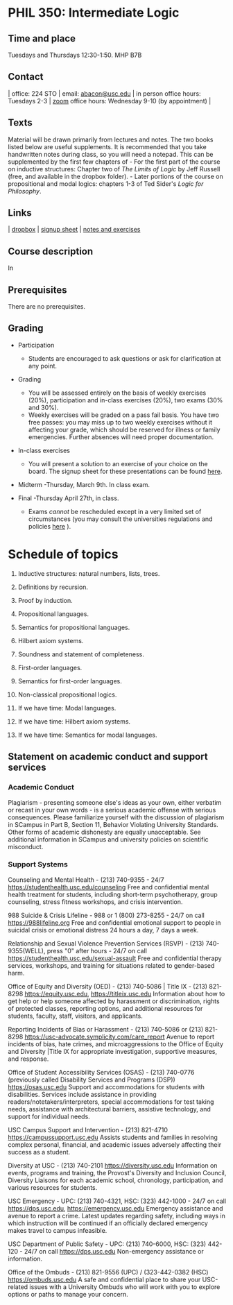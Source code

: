 <head>
<script type="text/javascript" charset="utf-8" 
src="https://cdn.mathjax.org/mathjax/latest/MathJax.js?config=TeX-AMS-MML_HTMLorMML,
https://vincenttam.github.io/javascripts/MathJaxLocal.js"></script>
</head>

# PHIL 350: Intermediate Logic

## Time and place

Tuesdays and Thursdays 12:30-1:50. MHP B7B

## Contact

| office: 224 STO | email: abacon@usc.edu | in person office hours: Tuesdays 2-3 | [zoom](https://usc.zoom.us/s/3587631632) office hours: Wednesday 9-10 (by appointment) |

## Texts


Material will be drawn primarily from lectures and notes. The two books listed below are useful supplements. It is recommended that you take handwritten notes during class, so you will need a notepad. This can be supplemented by the first few chapters of
	- For the first part of the course on inductive structures:
        Chapter two of *The Limits of Logic* by Jeff Russell (free, and
        available in the dropbox folder).
    - Later portions of the course on propositional and modal logics:
        chapters 1-3 of Ted Sider's *Logic for Philosophy*.


## Links

| [dropbox](https://www.dropbox.com/scl/fo/314ciulshch6fohsbwsjl/ALGq5oAfcd9Y-lrxs6hh7HE?rlkey=50fbdbz9wzzqex3nr9se7f3f8&dl=0) | [signup sheet](https://docs.google.com/spreadsheets/d/1wBS1wHt6BXQcAODjO8jnl23bCghvA7EsuUoMQ8klgAA/edit?usp=sharing) | [notes and exercises](./exercises) 

## Course description

In 

## Prerequisites

There are no prerequisites.

## Grading



- Participation
	- Students are encouraged to ask questions or ask for clarification
    at any point.

- Grading
	- You will be assessed entirely on the basis of weekly exercises (20%), participation and in-class exercises (20%), two exams (30% and 30%).
    - Weekly exercises will be graded on a pass fail basis. You have two free passes: you may miss up to two weekly exercises without it affecting your grade, which should be reserved for illness or family emergencies. Further absences will need proper documentation.

- In-class exercises

	- You will present a solution to an exercise of your choice on the board. The signup sheet for these presentations can be found
    [here](https://docs.google.com/spreadsheets/d/1wBS1wHt6BXQcAODjO8jnl23bCghvA7EsuUoMQ8klgAA/edit?usp=sharing).

- Midterm
	-Thursday, March 9th. In class exam.

- Final
	-Thursday April 27th, in class.
	- Exams *cannot* be rescheduled except in a very limited set of circumstances (you may consult the universities regulations and policies [here]( http://catalogue.usc.edu/content.php?catoid=2&navoid=281) ).


# Schedule of topics

1.  Inductive structures: natural numbers, lists, trees.

2.  Definitions by recursion.

3.  Proof by induction.

4.  Propositional languages.

5.  Semantics for propositional languages.

6.  Hilbert axiom systems.

7.  Soundness and statement of completeness.

8.  First-order languages.

9.  Semantics for first-order languages.

10. Non-classical propositional logics.

11. If we have time: Modal languages.

12. If we have time: Hilbert axiom systems.

13. If we have time: Semantics for modal languages.


## Statement on academic conduct and support services

### Academic Conduct

Plagiarism - presenting someone else's ideas as your own, either verbatim or recast in your own words - is a serious academic offense with serious consequences. Please familiarize yourself with the discussion of plagiarism in SCampus in Part B, Section 11, Behavior Violating University Standards. Other forms of academic dishonesty are equally unacceptable. See additional information in SCampus and university policies on scientific misconduct.

### Support Systems

Counseling and Mental Health - (213) 740-9355 - 24/7
https://studenthealth.usc.edu/counseling
Free and confidential mental health treatment for students, including short-term psychotherapy, group counseling, stress fitness workshops, and crisis intervention.

988 Suicide & Crisis Lifeline - 988 or 1 (800) 273-8255 - 24/7 on call
https://988lifeline.org
Free and confidential emotional support to people in suicidal crisis or emotional distress 24 hours a day, 7 days a week.

Relationship and Sexual Violence Prevention Services (RSVP) - (213) 740-9355(WELL), press "0" after hours - 24/7 on call
https://studenthealth.usc.edu/sexual-assault
Free and confidential therapy services, workshops, and training for situations related to gender-based harm.

Office of Equity and Diversity (OED) - (213) 740-5086 | Title IX - (213) 821-8298
https://equity.usc.edu, https://titleix.usc.edu
Information about how to get help or help someone affected by harassment or discrimination, rights of protected classes, reporting options, and additional resources for students, faculty, staff, visitors, and applicants.

Reporting Incidents of Bias or Harassment - (213) 740-5086 or (213) 821-8298
https://usc-advocate.symplicity.com/care_report
Avenue to report incidents of bias, hate crimes, and microaggressions to the Office of Equity and Diversity |Title IX for appropriate investigation, supportive measures, and response.

Office of Student Accessibility Services (OSAS) - (213) 740-0776
(previously called Disability Services and Programs (DSP))
https://osas.usc.edu
Support and accommodations for students with disabilities. Services include assistance in providing readers/notetakers/interpreters, special accommodations for test taking needs, assistance with architectural barriers, assistive technology, and support for individual needs.

USC Campus Support and Intervention - (213) 821-4710
https://campussupport.usc.edu
Assists students and families in resolving complex personal, financial, and academic issues adversely affecting their success as a student.

Diversity at USC - (213) 740-2101
https://diversity.usc.edu
Information on events, programs and training, the Provost's Diversity and Inclusion Council, Diversity Liaisons for each academic school, chronology, participation, and various resources for students.

USC Emergency - UPC: (213) 740-4321, HSC: (323) 442-1000 - 24/7 on call
https://dps.usc.edu, https://emergency.usc.edu
Emergency assistance and avenue to report a crime. Latest updates regarding safety, including ways in which instruction will be continued if an officially declared emergency makes travel to campus infeasible.

USC Department of Public Safety - UPC: (213) 740-6000, HSC: (323) 442-120 - 24/7 on call
https://dps.usc.edu
Non-emergency assistance or information.

Office of the Ombuds - (213) 821-9556 (UPC) / (323-442-0382 (HSC)
https://ombuds.usc.edu
A safe and confidential place to share your USC-related issues with a University Ombuds who will work with you to explore options or paths to manage your concern.
